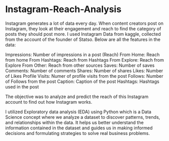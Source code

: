# Instagram-Reach-Analysis

Instagram generates a lot of data every day. When content creators post on Instagram, they look at their engagement and reach to find the category of posts they should post more. I used Instagram Data from kaggle, collected from the account of the founder of Statso. Below are all the features in the data:

Impressions: Number of impressions in a post (Reach)
From Home: Reach from home
From Hashtags: Reach from Hashtags
From Explore: Reach from Explore
From Other: Reach from other sources
Saves: Number of saves
Comments: Number of comments
Shares: Number of shares
Likes: Number of Likes
Profile Visits: Numer of profile visits from the post
Follows: Number of Follows from the post
Caption: Caption of the post
Hashtags: Hashtags used in the post

The objective was to analyze and predict the reach of this Instagram account to find out how Instagram works.

I utilized Exploratory data analysis (EDA) using Python which is a Data Science concept where we analyze a dataset to discover patterns, trends, and relationships within the data. It helps us better understand the information contained in the dataset and guides us in making informed decisions and formulating strategies to solve real business problems.
